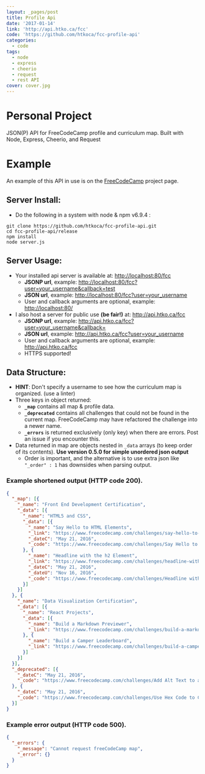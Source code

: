 ```yaml
---
layout: _pages/post
title: Profile Api
date: '2017-01-14'
link: 'http://api.htko.ca/fcc'
code: 'https://github.com/htkoca/fcc-profile-api'
categories:
  - code
tags:
  - node
  - express
  - cheerio
  - request
  - rest API
cover: cover.jpg
---
```

# Personal Project
JSON(P) API for FreeCodeCamp profile and curriculum map. Built with Node, Express, Cheerio, and Request

# Example
An example of this API in use is on the [FreeCodeCamp](http://htko.ca/project/code/fcc/free-code-camp/README/) project page.

## Server Install:
* Do the following in a system with node & npm v6.9.4 :
```
git clone https://github.com/htkoca/fcc-profile-api.git
cd fcc-profile-api/release
npm install
node server.js
```

## Server Usage:
* Your installed api server is available at: [http://localhost:80/fcc](http://localhost:80/fcc)
  * **JSONP url**, example: [http://localhost:80/fcc?user=your_username&callback=test](http://localhost:80/fcc?user=your_username&callback=test)
  * **JSON url**, example: [http://localhost:80/fcc?user=your_username](http://localhost:80/fcc?user=your_username)
  * User and callback arguments are optional, example: [http://localhost:80/](http://localhost:80/)
* I also host a server for public use **(be fair!)** at: http://api.htko.ca/fcc
  * **JSONP url**, example: http://api.htko.ca/fcc?user=your_username&callback=
  * **JSON url**, example: http://api.htko.ca/fcc?user=your_username
  * User and callback arguments are optional, example: http://api.htko.ca/fcc
  * HTTPS supported!

## Data Structure:
* **HINT**: Don't specify a username to see how the curriculum map is organized. (use a linter)
* Three keys in object returned:
  * **`_map`** contains all map & profile data.
  * **`_deprecated`** contains all challenges that could not be found in the current map. FreeCodeCamp may have refactored the challenge into a newer name.
  * **`_errors`** is returned exclusively (only key) when there are errors. Post an issue if you encounter this.
* Data returned in map are objects nested in `_data` arrays (to keep order of its contents). **Use version 0.5.0 for simple unordered json output**
  * Order is important, and the alternative is to use extra json like `"_order" : 1` has downsides when parsing output.

### Example shortened output (HTTP code 200).
```json
{
  "_map": [{
    "_name": "Front End Development Certification",
    "_data": [{
      "_name": "HTML5 and CSS",
      "_data": [{
        "_name": "Say Hello to HTML Elements",
        "_link": "https://www.freecodecamp.com/challenges/say-hello-to-html-elements",
        "_dateC": "May 21, 2016",
        "_code": "https://www.freecodecamp.com/challenges/Say Hello to HTML Elements?solution=%0A%3Ch1%3EHello%20World%3C%2Fh1%3E%0A"
      }, {
        "_name": "Headline with the h2 Element",
        "_link": "https://www.freecodecamp.com/challenges/headline-with-the-h2-element",
        "_dateC": "May 21, 2016",
        "_dateU": "Nov 16, 2016",
        "_code": "https://www.freecodecamp.com/challenges/Headline with the h2 Element?solution=%0A%3Ch1%3EHello%20World%3C%2Fh1%3E%0A%3Ch2%3ECatPhotoApp%3C%2Fh2%3E%0A"
      }]
    }]
  }, {
    "_name": "Data Visualization Certification",
    "_data": [{
      "_name": "React Projects",
      "_data": [{
        "_name": "Build a Markdown Previewer",
        "_link": "https://www.freecodecamp.com/challenges/build-a-markdown-previewer"
      }, {
        "_name": "Build a Camper Leaderboard",
        "_link": "https://www.freecodecamp.com/challenges/build-a-camper-leaderboard"
      }]
    }]
  }],
  "_deprecated": [{
    "_dateC": "May 21, 2016",
    "_code": "https://www.freecodecamp.com/challenges/Add Alt Text to an Image for Accessibility?solution=%0A%3Clink%20href%3D%22https%3A%2F%2Ffonts.googleapis.com%2Fcss%3Ffamily%3DLobster%22%20rel%3D%22stylesheet%22%20type%3D%22text%2Fcss%22%3E%0A%3Cstyle%3E%0A%20%20.red-text%20%7B%0A%20%20%20%20color%3A%20red%3B%0A%20%20%7D%0A%0A%20%20h2%20%7B%0A%20%20%20%20font-family%3A%20Lobster%2C%20Monospace%3B%0A%20%20%7D%0A%0A%20%20p%20%7B%0A%20%20%20%20font-size%3A%2016px%3B%0A%20%20%20%20font-family%3A%20Monospace%3B%0A%20%20%7D%0A%0A%20%20.thick-green-border%20%7B%0A%20%20%20%20border-color%3A%20green%3B%0A%20%20%20%20border-width%3A%2010px%3B%0A%20%20%20%20border-style%3A%20solid%3B%0A%20%20%20%20border-radius%3A%2050%25%3B%0A%20%20%7D%0A%0A%20%20.smaller-image%20%7B%0A%20%20%20%20width%3A%20100px%3B%0A%20%20%7D%0A%3C%2Fstyle%3E%0A%0A%3Ch2%20class%3D%22red-text%22%3ECatPhotoApp%3C%2Fh2%3E%0A%0A%3Cp%3EClick%20here%20for%20%3Ca%20href%3D%22%23%22%3Ecat%20photos%3C%2Fa%3E.%3C%2Fp%3E%0A%0A%3Ca%20href%3D%22%23%22%3E%3Cimg%20alt%3D%22A%20cute%20orange%20cat%20lying%20on%20its%20back%22%20class%3D%22smaller-image%20thick-green-border%22%20src%3D%22https%3A%2F%2Fbit.ly%2Ffcc-relaxing-cat%22%3E%3C%2Fa%3E%0A%0A%3Cp%20class%3D%22red-text%22%3EKitty%20ipsum%20dolor%20sit%20amet%2C%20shed%20everywhere%20shed%20everywhere%20stretching%20attack%20your%20ankles%20chase%20the%20red%20dot%2C%20hairball%20run%20catnip%20eat%20the%20grass%20sniff.%3C%2Fp%3E%0A%3Cp%20class%3D%22red-text%22%3EPurr%20jump%20eat%20the%20grass%20rip%20the%20couch%20scratched%20sunbathe%2C%20shed%20everywhere%20rip%20the%20couch%20sleep%20in%20the%20sink%20fluffy%20fur%20catnip%20scratched.%3C%2Fp%3E%0A"
  }, {
    "_dateC": "May 21, 2016",
    "_code": "https://www.freecodecamp.com/challenges/Use Hex Code to Color Elements White?solution=%0A%3Cstyle%3E%0A%20%20body%20%7B%0A%20%20%20%20background-color%3A%20%23FFFFFF%3B%0A%20%20%7D%0A%3C%2Fstyle%3E%0A"
  }]
}
```
### Example error output (HTTP code 500).
```json
{
  "_errors": {
    "_message": "Cannot request freeCodeCamp map",
    "_error": {}
  }
}
```
